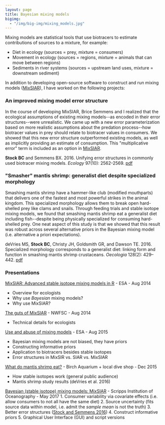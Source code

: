 ```yaml
---
layout: page
title: Bayesian mixing models
bigimg:
  - "/img/big-img/mixing_models.jpg"
---
```


Mixing models are statistical tools that use biotracers to estimate contributions of sources to a mixture, for example:
  - Diet in ecology (sources = prey, mixture = consumers)
  - Movement in ecology (sources = regions, mixture = animals that can move between regions)
  - Sediments in river systems (sources = upstream land uses, mixture = downstream sediment)

In addition to developing open-source software to construct and run mixing models ([MixSIAR](https://brianstock.github.io/mixsiar)), I have worked on the following projects:

### An improved mixing model error structure

In the course of developing MixSIAR, Brice Semmens and I realized that the ecological assumptions of existing mixing models--as encoded in their error structures--were unrealistic. We came up with a new error parameterization based on more realistic assumptions about the predation process--how biotracer values in prey should relate to biotracer values in consumers. We showed that this new error structure outperformed existing models, as well as implicitly providing an estimate of consumption. This "multiplicative error" term is included as an option in [MixSIAR](https://brianstock.github.io/mixsiar).

**Stock BC** and Semmens BX. 2016. Unifying error structures in commonly used biotracer mixing models. *Ecology* 97(10): 2562-2569. [pdf](/pdf/Stock_Semmens_2016_unifying_error_structures.pdf)

### "Smasher" mantis shrimp: generalist diet despite specialized morphology

Smashing mantis shrimp have a hammer-like club (modified mouthparts) that delivers one of the fastest and most powerful strikes in the animal kingdom. This specialized morphology allows them to break open hard-shelled prey like clams and snails. Through feeding trials and stable isotope mixing models, we found that smashing mantis shrimp eat a generalist diet including fish--despite being physically specialized for consuming hard-shelled prey. One neat aspect of this study is that we showed that this result was robust across several alternative priors in the Bayesian mixing model (i.e. alternative a priori expectations).

deVries MS, **Stock BC**, Christy JH, Goldsmith GR, and Dawson TE. 2016. Specialized morphology corresponds to a generalist diet: linking form and function in smashing mantis shrimp crustaceans. *Oecologia* 128(2): 429–442. [pdf](/pdf/deVries_2016_mantis_shrimp.pdf)

### Presentations

[MixSIAR: Advanced stable isotope mixing models in R](/pdf/MixSIAR_BrianStock_ESA_2014.pdf) - ESA - Aug 2014
  - Overview for ecologists
  - Why use *Bayesian* mixing models?
  - Why use MixSIAR?

[The guts of MixSIAR](/pdf/MixSIAR_guts_BrianStock_NWFSC_Aug_29_2014.pdf) - NWFSC - Aug 2014
  - Technical details for ecologists

[Use and abuse of mixing models](/pdf/Brian_Stock_MixSIAR_ESA_2015.pdf) - ESA - Aug 2015
  - Bayesian mixing models are not biased, they have priors
  - Constructing informative priors
  - Application to biotracers besides stable isotopes
  - Error structures in MixSIR vs. SIAR vs. MixSIAR

[What do mantis shrimp eat?](/pdf/mantis_shrimp_diet.pdf) - Birch Aquarium + local dive shop - Dec 2015
  - How stable isotopes work (general public audience)
  - Mantis shrimp study results (deVries et al. 2016)

[Bayesian (stable isotope) mixing models: MixSIAR](/pdf/mixsiar_sioSIgroup_052217.pdf) - Scripps Institution of Oceanography - May 2017
    1. Consumer variability via covariate effects (i.e. allow consumers to not all have the same diet)
    2. Source uncertainty (fits source data within model, i.e. admit the *sample mean* is not the truth)
    3. Better error structures ([Stock and Semmens 2016](/pdf/Stock_Semmens_2016_unifying_error_structures.pdf))
    4. Construct informative priors
    5. Graphical User Interface (GUI) and script versions
